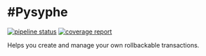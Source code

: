 #Pysyphe
=======

[![pipeline status](https://gitlab.priv.sewan.fr/sophia/pysyphe/badges/master/pipeline.svg)](https://gitlab.priv.sewan.fr/sophia/pysyphe/commits/master)
[![coverage report](https://gitlab.priv.sewan.fr/sophia/pysyphe/badges/master/coverage.svg)](https://gitlab.priv.sewan.fr/sophia/pysyphe/commits/master)

Helps you create and manage your own rollbackable transactions.
